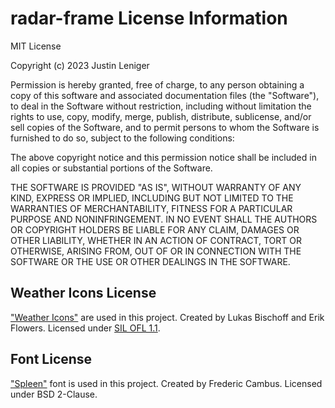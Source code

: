 # radar-frame License Information

MIT License

Copyright (c) 2023 Justin Leniger

Permission is hereby granted, free of charge, to any person obtaining a copy
of this software and associated documentation files (the "Software"), to deal
in the Software without restriction, including without limitation the rights
to use, copy, modify, merge, publish, distribute, sublicense, and/or sell
copies of the Software, and to permit persons to whom the Software is
furnished to do so, subject to the following conditions:

The above copyright notice and this permission notice shall be included in all
copies or substantial portions of the Software.

THE SOFTWARE IS PROVIDED "AS IS", WITHOUT WARRANTY OF ANY KIND, EXPRESS OR
IMPLIED, INCLUDING BUT NOT LIMITED TO THE WARRANTIES OF MERCHANTABILITY,
FITNESS FOR A PARTICULAR PURPOSE AND NONINFRINGEMENT. IN NO EVENT SHALL THE
AUTHORS OR COPYRIGHT HOLDERS BE LIABLE FOR ANY CLAIM, DAMAGES OR OTHER
LIABILITY, WHETHER IN AN ACTION OF CONTRACT, TORT OR OTHERWISE, ARISING FROM,
OUT OF OR IN CONNECTION WITH THE SOFTWARE OR THE USE OR OTHER DEALINGS IN THE
SOFTWARE.

## Weather Icons License

["Weather Icons"](https://github.com/erikflowers/weather-icons) are used in this project. Created  by Lukas Bischoff and Erik Flowers. Licensed under [SIL OFL 1.1](http://scripts.sil.org/OFL).

## Font License
["Spleen"](https://github.com/fcambus/spleen) font is used in this project. Created by Frederic Cambus. Licensed under BSD 2-Clause.